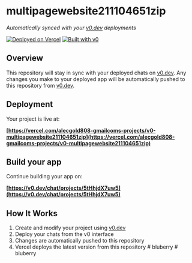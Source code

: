 # multipagewebsite211104651zip

*Automatically synced with your [v0.dev](https://v0.dev) deployments*

[![Deployed on Vercel](https://img.shields.io/badge/Deployed%20on-Vercel-black?style=for-the-badge&logo=vercel)](https://vercel.com/alecgold808-gmailcoms-projects/v0-multipagewebsite211104651zip)
[![Built with v0](https://img.shields.io/badge/Built%20with-v0.dev-black?style=for-the-badge)](https://v0.dev/chat/projects/5tHhjdX7uw5)

## Overview

This repository will stay in sync with your deployed chats on [v0.dev](https://v0.dev).
Any changes you make to your deployed app will be automatically pushed to this repository from [v0.dev](https://v0.dev).

## Deployment

Your project is live at:

**[https://vercel.com/alecgold808-gmailcoms-projects/v0-multipagewebsite211104651zip](https://vercel.com/alecgold808-gmailcoms-projects/v0-multipagewebsite211104651zip)**

## Build your app

Continue building your app on:

**[https://v0.dev/chat/projects/5tHhjdX7uw5](https://v0.dev/chat/projects/5tHhjdX7uw5)**

## How It Works

1. Create and modify your project using [v0.dev](https://v0.dev)
2. Deploy your chats from the v0 interface
3. Changes are automatically pushed to this repository
4. Vercel deploys the latest version from this repository
#   b l u b e r r y  
 #   b l u b e r r y  
 